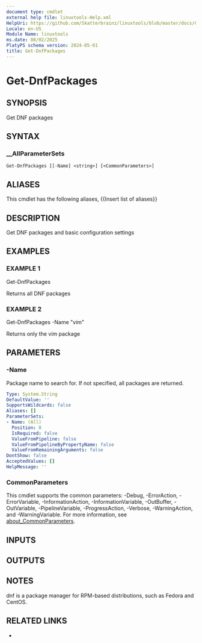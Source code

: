 ```yaml
---
document type: cmdlet
external help file: linuxtools-Help.xml
HelpUri: https://github.com/Skatterbrainz/linuxtools/blob/master/docs/Get-DnfPackages.md
Locale: en-US
Module Name: linuxtools
ms.date: 08/02/2025
PlatyPS schema version: 2024-05-01
title: Get-DnfPackages
---
```


# Get-DnfPackages

## SYNOPSIS

Get DNF packages

## SYNTAX

### __AllParameterSets

```
Get-DnfPackages [[-Name] <string>] [<CommonParameters>]
```

## ALIASES

This cmdlet has the following aliases,
  {{Insert list of aliases}}

## DESCRIPTION

Get DNF packages and basic configuration settings

## EXAMPLES

### EXAMPLE 1

Get-DnfPackages

Returns all DNF packages

### EXAMPLE 2

Get-DnfPackages -Name "vim"

Returns only the vim package

## PARAMETERS

### -Name

Package name to search for.
If not specified, all packages are returned.

```yaml
Type: System.String
DefaultValue: ''
SupportsWildcards: false
Aliases: []
ParameterSets:
- Name: (All)
  Position: 0
  IsRequired: false
  ValueFromPipeline: false
  ValueFromPipelineByPropertyName: false
  ValueFromRemainingArguments: false
DontShow: false
AcceptedValues: []
HelpMessage: ''
```

### CommonParameters

This cmdlet supports the common parameters: -Debug, -ErrorAction, -ErrorVariable,
-InformationAction, -InformationVariable, -OutBuffer, -OutVariable, -PipelineVariable,
-ProgressAction, -Verbose, -WarningAction, and -WarningVariable. For more information, see
[about_CommonParameters](https://go.microsoft.com/fwlink/?LinkID=113216).

## INPUTS

## OUTPUTS

## NOTES

dnf is a package manager for RPM-based distributions, such as Fedora and CentOS.


## RELATED LINKS

- [](https://github.com/Skatterbrainz/linuxtools/blob/master/docs/Get-DnfPackages.md)
